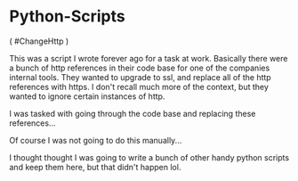 # Python-Scripts

( #ChangeHttp )

This was a script I wrote forever ago for a task at work. Basically there were a bunch of http references in their code base for one of the companies internal tools. They wanted to upgrade to ssl, and replace all of the http references with https. I don't recall much more of the context, but they wanted to ignore certain instances of http. 

I was tasked with going through the code base and replacing these references...

Of course I was not going to do this manually...


I thought thought I was going to write a bunch of other handy python scripts and keep them here, but that didn't happen lol.
